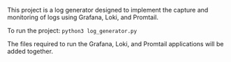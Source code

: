 This project is a log generator designed to implement the capture and monitoring of logs using Grafana, Loki, and Promtail.

To run the project: `python3 log_generator.py`

The files required to run the Grafana, Loki, and Promtail applications will be added together.
